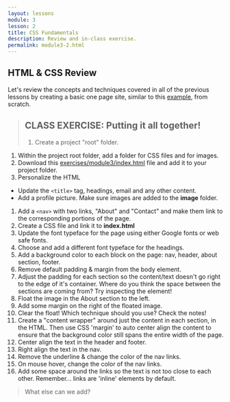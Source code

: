 ```yaml
---
layout: lessons
module: 3
lesson: 2
title: CSS Fundamentals
description: Review and in-class exercise.
permalink: module3-2.html
---
```



## HTML & CSS Review

Let's review the concepts and techniques covered in all of the previous lessons by creating a basic one page site, similar to this [example](exercises/module3/sample/index.html), from scratch.  


>## CLASS EXERCISE: Putting it all together!
>
>1. Create a project "root" folder. 
1. Within the project root folder, add a folder for CSS files and for images.
1. Download this [exercises/module3/index.html]() file and add it to your project folder.
1. Personalize the HTML
  * Update the `<title>` tag, headings, email and any other content.
  * Add a profile picture.  Make sure images are added to the **image** folder.
1. Add a `<nav>` with two links, "About" and "Contact" and make them link to the corresponding portions of the page.
1. Create a CSS file and link it to **index.html**
1. Update the font typeface for the page using either Google fonts or web safe fonts.
1. Choose and add a different font typeface for the headings.
1. Add a background color to each block on the page: nav, header, about section, footer.
1. Remove default padding & margin from the body element.
1. Adjust the padding for each section so the content/text doesn't go right to the edge of it's container.  Where do you think the space between the sections are coming from?  Try inspecting the element!
1. Float the image in the About section to the left.
1. Add some margin on the right of the floated image.
1. Clear the float!  Which technique should you use?  Check the notes!
1. Create a "content wrapper" around just the content in each section, in the HTML. Then use CSS 'margin' to auto center align the content to ensure that the background color still spans the entire width of the page.
1. Center align the text in the header and footer.
1. Right align the text in the nav.
1. Remove the underline & change the color of the nav links.
1. On mouse hover, change the color of the nav links.
1. Add some space around the links so the text is not too close to each other.  Remember... links are 'inline' elements by default.

> What else can we add?
